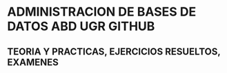 # ADMINISTRACION DE BASES DE DATOS ABD UGR GITHUB
## TEORIA Y PRACTICAS, EJERCICIOS RESUELTOS, EXAMENES
